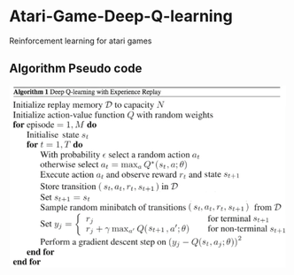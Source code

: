 # Atari-Game-Deep-Q-learning

Reinforcement learning for atari games

## Algorithm Pseudo code
<img src="figures/deep-q-pseudo.png" width="500">
